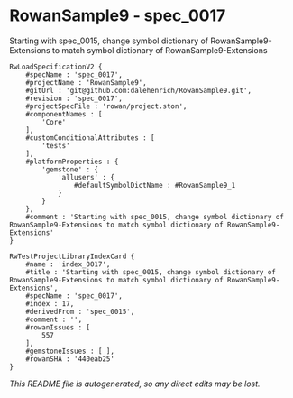 # RowanSample9 - spec_0017
Starting with spec_0015, change symbol dictionary of RowanSample9-Extensions to match symbol dictionary of RowanSample9-Extensions
```
RwLoadSpecificationV2 {
	#specName : 'spec_0017',
	#projectName : 'RowanSample9',
	#gitUrl : 'git@github.com:dalehenrich/RowanSample9.git',
	#revision : 'spec_0017',
	#projectSpecFile : 'rowan/project.ston',
	#componentNames : [
		'Core'
	],
	#customConditionalAttributes : [
		'tests'
	],
	#platformProperties : {
		'gemstone' : {
			'allusers' : {
				#defaultSymbolDictName : #RowanSample9_1
			}
		}
	},
	#comment : 'Starting with spec_0015, change symbol dictionary of RowanSample9-Extensions to match symbol dictionary of RowanSample9-Extensions'
}

RwTestProjectLibraryIndexCard {
	#name : 'index_0017',
	#title : 'Starting with spec_0015, change symbol dictionary of RowanSample9-Extensions to match symbol dictionary of RowanSample9-Extensions',
	#specName : 'spec_0017',
	#index : 17,
	#derivedFrom : 'spec_0015',
	#comment : '',
	#rowanIssues : [
		557
	],
	#gemstoneIssues : [ ],
	#rowanSHA : '440eab25'
}
```

*This README file is autogenerated, so any direct edits may be lost.*
